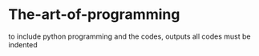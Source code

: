 # The-art-of-programming
to include python programming and the codes, outputs
all codes must be indented
